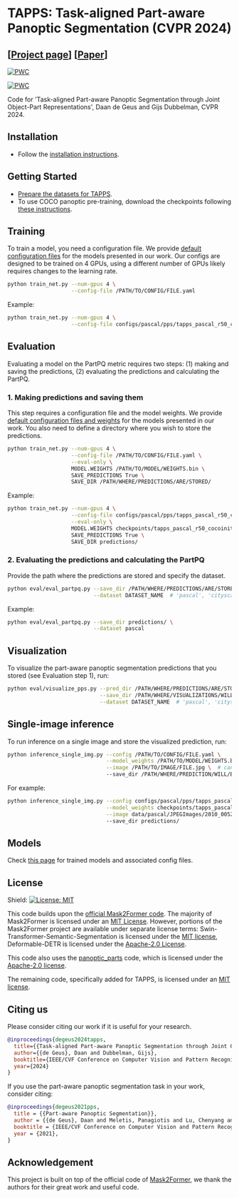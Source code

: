 # TAPPS: Task-aligned Part-aware Panoptic Segmentation (CVPR 2024)
## [[Project page](https://tue-mps.github.io/tapps/)] [[Paper](https://openaccess.thecvf.com/content/CVPR2024/papers/de_Geus_Task-aligned_Part-aware_Panoptic_Segmentation_through_Joint_Object-Part_Representations_CVPR_2024_paper.pdf)]

[![PWC](https://img.shields.io/endpoint.svg?url=https://paperswithcode.com/badge/task-aligned-part-aware-panoptic-segmentation-1/part-aware-panoptic-segmentation-on)](https://paperswithcode.com/sota/part-aware-panoptic-segmentation-on?p=task-aligned-part-aware-panoptic-segmentation-1)

[![PWC](https://img.shields.io/endpoint.svg?url=https://paperswithcode.com/badge/task-aligned-part-aware-panoptic-segmentation-1/part-aware-panoptic-segmentation-on-pascal)](https://paperswithcode.com/sota/part-aware-panoptic-segmentation-on-pascal?p=task-aligned-part-aware-panoptic-segmentation-1)

Code for 'Task-aligned Part-aware Panoptic Segmentation through Joint Object-Part Representations', Daan de Geus and Gijs Dubbelman, CVPR 2024.

## Installation

* Follow the [installation instructions](INSTALL.md).

## Getting Started

* [Prepare the datasets for TAPPS](datasets/README.md).
* To use COCO panoptic pre-training, download the checkpoints following [these instructions](checkpoints/README.md).

## Training
To train a model, you need a configuration file. We provide [default configuration files](MODELS.md) for the models presented in our work. Our configs are designed to be trained on 4 GPUs, using a different number of GPUs likely requires changes to the learning rate.

```bash
python train_net.py --num-gpus 4 \
                    --config-file /PATH/TO/CONFIG/FILE.yaml 
```

Example:

```bash
python train_net.py --num-gpus 4 \
                    --config-file configs/pascal/pps/tapps_pascal_r50_cocoinit.yaml
```

## Evaluation

Evaluating a model on the PartPQ metric requires two steps: (1) making and saving the predictions, (2) evaluating the predictions and calculating the PartPQ.

### 1. Making predictions and saving them
This step requires a configuration file and the model weights. We provide [default configuration files and weights](MODELS.md) for the models presented in our work. You also need to define a directory where you wish to store the predictions.

```bash
python train_net.py --num-gpus 4 \
                    --config-file /PATH/TO/CONFIG/FILE.yaml \
                    --eval-only \
                    MODEL.WEIGHTS /PATH/TO/MODEL/WEIGHTS.bin \
                    SAVE_PREDICTIONS True \
                    SAVE_DIR /PATH/WHERE/PREDICTIONS/ARE/STORED/
```

Example:

```bash
python train_net.py --num-gpus 4 \
                    --config-file configs/pascal/pps/tapps_pascal_r50_cocoinit.yaml \
                    --eval-only \
                    MODEL.WEIGHTS checkpoints/tapps_pascal_r50_cocoinit.bin \
                    SAVE_PREDICTIONS True \
                    SAVE_DIR predictions/
```


### 2. Evaluating the predictions and calculating the PartPQ
Provide the path where the predictions are stored and specify the dataset.

```bash
python eval/eval_partpq.py --save_dir /PATH/WHERE/PREDICTIONS/ARE/STORED/ \
                           --dataset DATASET_NAME  # 'pascal', 'cityscapes' or 'pascal107'
```

Example:

```bash
python eval/eval_partpq.py --save_dir predictions/ \
                           --dataset pascal 
```

## Visualization
To visualize the part-aware panoptic segmentation predictions that you stored (see Evaluation step 1), run:

```bash
python eval/visualize_pps.py --pred_dir /PATH/WHERE/PREDICTIONS/ARE/STORED/ \
                             --save_dir /PATH/WHERE/VISUALIZATIONS/WILL/BE/STORED/ \
                             --dataset DATASET_NAME  # 'pascal', 'cityscapes' or 'pascal107'
```

## Single-image inference
To run inference on a single image and store the visualized prediction, run:


```bash
python inference_single_img.py --config /PATH/TO/CONFIG/FILE.yaml \
                               --model_weights /PATH/TO/MODEL/WEIGHTS.bin \
                               --image /PATH/TO/IMAGE/FILE.jpg \  # can also be image format
                               --save_dir /PATH/WHERE/PREDICTION/WILL/BE/STORED/
```

For example:

```bash
python inference_single_img.py --config configs/pascal/pps/tapps_pascal_swinb_cocoinit.yaml \
                               --model_weights checkpoints/tapps_pascal_swinb_cocoinit.bin \
                               --image data/pascal/JPEGImages/2010_005252.jpg \  # can also be image format
                               --save_dir predictions/
```


## Models
Check [this page](MODELS.md) for trained models and associated config files.


## License

Shield: [![License: MIT](https://img.shields.io/badge/License-MIT-yellow.svg)](https://opensource.org/licenses/MIT)

This code builds upon the [official Mask2Former code](https://github.com/facebookresearch/Mask2Former/). The majority of Mask2Former is licensed under an [MIT License](LICENSE_MASK2FORMER). However, portions of the Mask2Former project are available under separate license terms: Swin-Transformer-Semantic-Segmentation is licensed under the [MIT license](https://github.com/SwinTransformer/Swin-Transformer-Semantic-Segmentation/blob/main/LICENSE), Deformable-DETR is licensed under the [Apache-2.0 License](https://github.com/fundamentalvision/Deformable-DETR/blob/main/LICENSE).

This code also uses the [panoptic_parts](https://github.com/pmeletis/panoptic_parts/) code, which is licensed under the [Apache-2.0 license](https://github.com/pmeletis/panoptic_parts/blob/master/LICENSE).

The remaining code, specifically added for TAPPS, is licensed under an [MIT license](LICENSE).

## <a name="Citing"></a>Citing us

Please consider citing our work if it is useful for your research.

```BibTeX
@inproceedings{degeus2024tapps,
  title={{Task-aligned Part-aware Panoptic Segmentation through Joint Object-Part Representations}},
  author={{de Geus}, Daan and Dubbelman, Gijs},
  booktitle={IEEE/CVF Conference on Computer Vision and Pattern Recognition (CVPR)},
  year={2024}
}
```

If you use the part-aware panoptic segmentation task in your work, consider citing:

```BibTeX
@inproceedings{degeus2021pps,
  title = {{Part-aware Panoptic Segmentation}},
  author = {{de Geus}, Daan and Meletis, Panagiotis and Lu, Chenyang and Wen, Xiaoxiao and Dubbelman, Gijs},
  booktitle = {IEEE/CVF Conference on Computer Vision and Pattern Recognition (CVPR)},
  year = {2021},
}
```


## Acknowledgement

This project is built on top of the official code of [Mask2Former](https://github.com/facebookresearch/Mask2Former/), we thank the authors for their great work and useful code.
